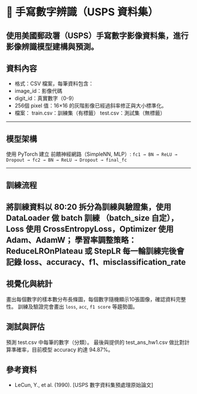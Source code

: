 # 📍 手寫數字辨識（USPS 資料集）
使用美國郵政署（USPS）手寫數字影像資料集，進行影像辨識模型建構與預測。
---

## 資料內容

- 格式：CSV 檔案，每筆資料包含：
- image_id：影像代碼
- digit_id：真實數字（0-9）
- 256個 pixel 值：16×16 的灰階影像已經過斜率修正與大小標準化。
- 檔案：
    train.csv：訓練集（有標籤）
    test.csv：測試集（無標籤）
---

## 模型架構

使用 PyTorch 建立 前饋神經網路（SimpleNN, MLP）:
    `fc1 → BN → ReLU → Dropout → fc2 → BN → ReLU → Dropout → final_fc`

---

## 訓練流程

將訓練資料以 80:20 拆分為訓練與驗證集，使用 DataLoader 做 batch 訓練
（batch_size 自定），Loss 使用 CrossEntropyLoss，Optimizer 使用 Adam、AdamW；
學習率調整策略：ReduceLROnPlateau 或 StepLR
每一輪訓練完後會記錄 loss、accuracy、f1、misclassification_rate
---

## 視覺化與統計

畫出每個數字的樣本數分布長條圖，每個數字隨機顯示10張圖像，確認資料完整性。
訓練及驗證完會畫出 `loss`, `acc`, `f1 score` 等趨勢圖。  

## 測試與評估

預測 test.csv 中每筆的數字（分類）。
最後與提供的 test_ans_hw1.csv 做比對計算準確率，目前模型 accuracy 約達 94.87%。

## 參考資料

- LeCun, Y., et al. (1990). [USPS 數字資料集預處理原始論文]

